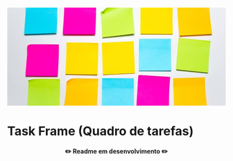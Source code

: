 ![Post-It](image/post-its.jpeg)
# Task Frame (Quadro de tarefas)

<h4 align="center">
✏️ Readme em desenvolvimento ✏️
</h4>
